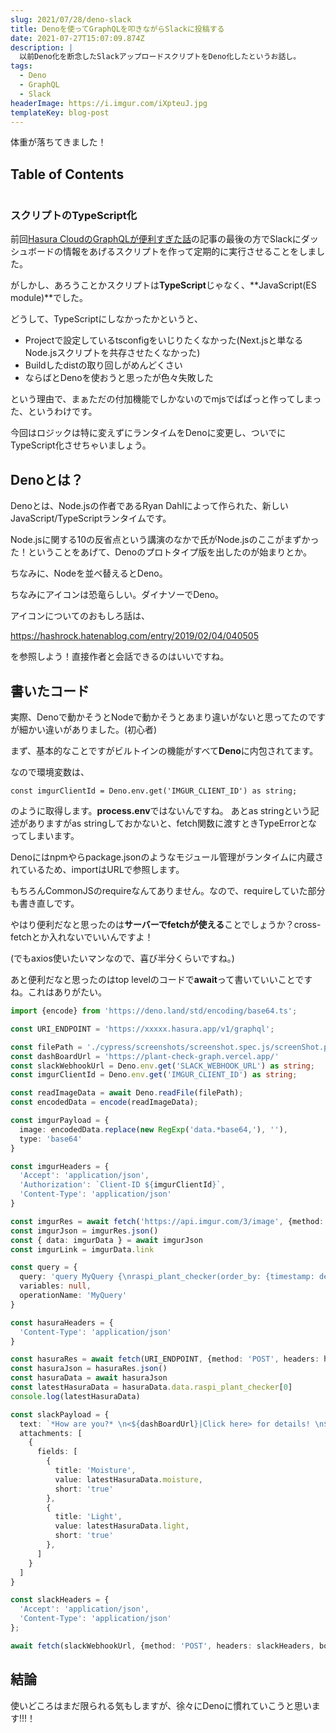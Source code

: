 ```yaml
---
slug: 2021/07/28/deno-slack
title: Denoを使ってGraphQLを叩きながらSlackに投稿する
date: 2021-07-27T15:07:09.874Z
description: |
  以前Deno化を断念したSlackアップロードスクリプトをDeno化したというお話し。
tags:
  - Deno
  - GraphQL
  - Slack
headerImage: https://i.imgur.com/iXpteuJ.jpg
templateKey: blog-post
---
```

体重が落ちてきました！

## Table of Contents

```toc

```

### スクリプトのTypeScript化

前回[Hasura CloudのGraphQLが便利すぎた話](https://blog.tubone-project24.xyz/2021/07/27/hasura-graphql#%E5%8F%8D%E7%9C%81)の記事の最後の方でSlackにダッシュボードの情報をあげるスクリプトを作って定期的に実行させることをしました。

がしかし、あろうことかスクリプトは**TypeScript**じゃなく、**JavaScript(ES module)**でした。

どうして、TypeScriptにしなかったかというと、

- Projectで設定しているtsconfigをいじりたくなかった(Next.jsと単なるNode.jsスクリプトを共存させたくなかった)
- Buildしたdistの取り回しがめんどくさい
- ならばとDenoを使おうと思ったが色々失敗した

という理由で、まぁただの付加機能でしかないのでmjsでぱぱっと作ってしまった、というわけです。

今回はロジックは特に変えずにランタイムをDenoに変更し、ついでにTypeScript化させちゃいましょう。

## Denoとは？

Denoとは、Node.jsの作者であるRyan Dahlによって作られた、新しいJavaScript/TypeScriptランタイムです。

Node.jsに関する10の反省点という講演のなかで氏がNode.jsのここがまずかった！ということをあげて、Denoのプロトタイプ版を出したのが始まりとか。

ちなみに、Nodeを並べ替えるとDeno。

ちなみにアイコンは恐竜らしい。ダイナソーでDeno。

アイコンについてのおもしろ話は、

https://hashrock.hatenablog.com/entry/2019/02/04/040505

を参照しよう！直接作者と会話できるのはいいですね。

## 書いたコード

実際、Denoで動かそうとNodeで動かそうとあまり違いがないと思ってたのですが細かい違いがありました。(初心者)

まず、基本的なことですがビルトインの機能がすべて**Deno**に内包されてます。

なので環境変数は、

```
const imgurClientId = Deno.env.get('IMGUR_CLIENT_ID') as string;
```

のように取得します。**process.env**ではないんですね。
あとas stringという記述がありますがas stringしておかないと、fetch関数に渡すときTypeErrorとなってしまいます。

Denoにはnpmやらpackage.jsonのようなモジュール管理がランタイムに内蔵されているため、importはURLで参照します。

もちろんCommonJSのrequireなんてありません。なので、requireしていた部分も書き直しです。

やはり便利だなと思ったのは**サーバーでfetchが使える**ことでしょうか？cross-fetchとか入れないでいいんですよ！

(でもaxios使いたいマンなので、喜び半分くらいですね。)

あと便利だなと思ったのはtop levelのコードで**await**って書いていいことですね。これはありがたい。


```typescript
import {encode} from 'https://deno.land/std/encoding/base64.ts';

const URI_ENDPOINT = 'https://xxxxx.hasura.app/v1/graphql';

const filePath = './cypress/screenshots/screenshot.spec.js/screenShot.png';
const dashBoardUrl = 'https://plant-check-graph.vercel.app/'
const slackWebhookUrl = Deno.env.get('SLACK_WEBHOOK_URL') as string;
const imgurClientId = Deno.env.get('IMGUR_CLIENT_ID') as string;

const readImageData = await Deno.readFile(filePath);
const encodedData = encode(readImageData);

const imgurPayload = {
  image: encodedData.replace(new RegExp('data.*base64,'), ''),
  type: 'base64'
}

const imgurHeaders = {
  'Accept': 'application/json',
  'Authorization': `Client-ID ${imgurClientId}`,
  'Content-Type': 'application/json'
}

const imgurRes = await fetch('https://api.imgur.com/3/image', {method: 'POST', headers: imgurHeaders, body: JSON.stringify(imgurPayload)})
const imgurJson = imgurRes.json()
const { data: imgurData } = await imgurJson
const imgurLink = imgurData.link

const query = {
  query: 'query MyQuery {\nraspi_plant_checker(order_by: {timestamp: desc}, limit: 1) {\n      light\n      moisture\n      timestamp\n      id\n  }\n}',
  variables: null,
  operationName: 'MyQuery'
}

const hasuraHeaders = {
  'Content-Type': 'application/json'
}

const hasuraRes = await fetch(URI_ENDPOINT, {method: 'POST', headers: hasuraHeaders, body: JSON.stringify(query)})
const hasuraJson = hasuraRes.json()
const hasuraData = await hasuraJson
const latestHasuraData = hasuraData.data.raspi_plant_checker[0]
console.log(latestHasuraData)

const slackPayload = {
  text: `*How are you?* \n<${dashBoardUrl}|Click here> for details! \n${imgurLink}`,
  attachments: [
    {
      fields: [
        {
          title: 'Moisture',
          value: latestHasuraData.moisture,
          short: 'true'
        },
        {
          title: 'Light',
          value: latestHasuraData.light,
          short: 'true'
        },
      ]
    }
  ]
}

const slackHeaders = {
  'Accept': 'application/json',
  'Content-Type': 'application/json'
};

await fetch(slackWebhookUrl, {method: 'POST', headers: slackHeaders, body: JSON.stringify(slackPayload)})
```

## 結論

使いどころはまだ限られる気もしますが、徐々にDenoに慣れていこうと思います!!!！


